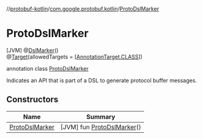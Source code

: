 
//[protobuf-kotlin](/reference/kotlin/api-docs/)/[com.google.protobuf.kotlin](/reference/kotlin/api-docs/protobuf-kotlin/com.google.protobuf.kotlin/)/[ProtoDslMarker]()

# ProtoDslMarker

[JVM]
@[DslMarker](https://kotlinlang.org/api/latest/jvm/stdlib/kotlin/-dsl-marker/index.html)()
\
@[Target](https://kotlinlang.org/api/latest/jvm/stdlib/kotlin.annotation/-target/index.html)(allowedTargets =
[[AnnotationTarget.CLASS](https://kotlinlang.org/api/latest/jvm/stdlib/kotlin.annotation/-annotation-target/-c-l-a-s-s/index.html)])

annotation class [ProtoDslMarker]()

Indicates an API that is part of a DSL to generate protocol buffer messages.

## Constructors

Name | Summary
--- | ---
[ProtoDslMarker]() | [JVM] fun [ProtoDslMarker]()()
```  

